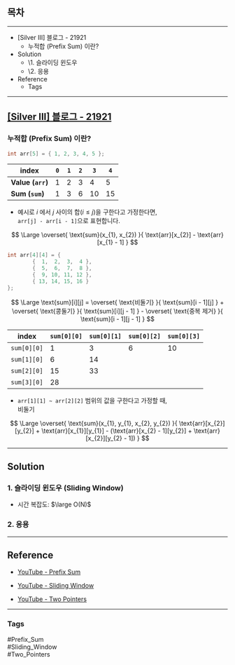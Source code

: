## 목차

---

- \[Silver III\] 블로그 - 21921
    - 누적합 (Prefix Sum) 이란?
- Solution
    - \1. 슬라이딩 윈도우
    - \2. 응용
- Reference
    - Tags

---

## [\[Silver III\] 블로그 - 21921](https://www.acmicpc.net/problem/21921)

### 누적합 (Prefix Sum) 이란?

```cpp
int arr[5] = { 1, 2, 3, 4, 5 };
```

| **index**         | `0` | `1` | `2` | `3` | `4` |
|-------------------|-----|-----|-----|-----|-----|
| **Value (`arr`)** | 1   | 2   | 3   | 4   | 5   |
| **Sum (`sum`)**   | 1   | 3   | 6   | 10  | 15  |

- 예시로 $i$ 에서 $j$ 사이의 합($i \le j$)을 구한다고 가정한다면,  
  `arr[j] - arr[i - 1]`으로 표현합니다.

$$
\Large
\overset{
\text{sum}(x_{1}, x_{2})
}{
\text{arr}[x_{2}] - \text{arr}[x_{1} - 1]
}
$$

```cpp
int arr[4][4] = {
        {  1,  2,  3,  4 },
        {  5,  6,  7,  8 },
        {  9, 10, 11, 12 },
        { 13, 14, 15, 16 }
};
```

$$
\Large
\text{sum}[i][j] =
\overset{
    \text{비둘기}
}{
    \text{sum}[i - 1][j]
} +
\overset{
    \text{콩둘기}
}{
    \text{sum}[i][j - 1]
} -
\overset{
    \text{중복 제거}
}{
    \text{sum}[i - 1][j - 1]
}
$$

| index       | `sum[0][0]` | `sum[0][1]` | `sum[0][2]` | `sum[0][3]` |
|-------------|-------------|-------------|-------------|-------------|
| `sum[0][0]` | 1           | 3           | 6           | 10          | 
| `sum[1][0]` | 6           | 14          |             |             |
| `sum[2][0]` | 15          | 33          |             |             |
| `sum[3][0]` | 28          |             |             |             |

- `arr[1][1] ~ arr[2][2]` 범위의 값을 구한다고 가정할 때,  
  비둘기

$$
\Large
\overset{
\text{sum}(x_{1}, y_{1}, x_{2}, y_{2})
}{
\text{arr}[x_{2}][y_{2}] + \text{arr}[x_{1}][y_{1}] - (\text{arr}[x_{2} - 1][y_{2}] + \text{arr}[x_{2}][y_{2} - 1])
}
$$

---

## Solution

### 1. 슬라이딩 윈도우 (Sliding Window)

- 시간 복잡도: $\large O(N)$

### 2. 응용

---

## Reference

- [YouTube - Prefix Sum](https://www.youtube.com/watch?v=yuws7YK0Yng)

- [YouTube - Sliding Window](https://www.youtube.com/watch?v=y2d0VHdvfdc)

- [YouTube - Two Pointers](https://www.youtube.com/watch?v=QzZ7nmouLTI)

---

### Tags

#Prefix_Sum  
#Sliding_Window  
#Two_Pointers
